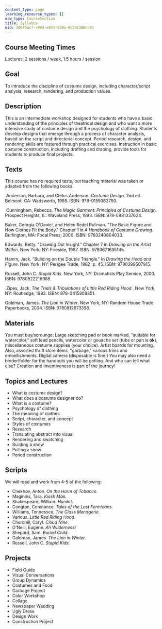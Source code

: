 ```yaml
---
content_type: page
learning_resource_types: []
ocw_type: CourseSection
title: Syllabus
uid: 3d675acf-a904-e934-539a-8c5bc186d441
---
```


Course Meeting Times
--------------------

Lectures: 2 sessions / week, 1.5 hours / session

Goal
----

To introduce the discipline of costume design, including character/script analysis, research, rendering, and production values.

Description
-----------

This is an intermediate workshop designed for students who have a basic understanding of the principles of theatrical design and who want a more intensive study of costume design and the psychology of clothing. Students develop designs that emerge through a process of character analysis, based on the script and directorial concept. Period research, design, and rendering skills are fostered through practical exercises. Instruction in basic costume construction, including drafting and draping, provide tools for students to produce final projects.

Texts
-----

This course has no required texts, but teaching material was taken or adapted from the following books.

 Anderson, Barbara, and Cletus Anderson. _Costume Design._ 2nd ed. Belmont, CA: Wadsworth, 1998. ISBN: 978-0155083790.

 Cunningham, Rebecca. _The Magic Garment: Principles of Costume Design._ Prospect Heights, IL: Waveland Press, 1993. ISBN: 978-0881337624.

Baker, Georgia O'Daniel, and Helen Redel Pullman. "The Basic Figure and How Clothes Fit the Body." Chapter 1 in _A Handbook of Costume Drawing_. Burlington, MA: Focal Press, 2000. ISBN: 9780240804033.

Edwards, Betty. "Drawing Out Insight." Chapter 7 in _Drawing on the Artist Within_. New York, NY: Fireside, 1987. ISBN: 9780671635145.

Hamm, Jack. "Building on the Double Triangle." In _Drawing the Head and Figure_. New York, NY: Perigee Trade, 1982, p. 45. ISBN: 9780399507915.

Russell, John C. _Stupid Kids_. New York, NY: Dramatists Play Service, 2000. ISBN: 9780822216988.

 Zipes, Jack. _The Trials & Tribulations of Little Red Riding Hood_ . New York, NY: Routledge, 1993. ISBN: 978-0415908351.

Goldman, James. _The Lion in Winter_. New York, NY: Random House Trade Paperbacks, 2004. ISBN: 9780812973358.

Materials
---------

You must buy/scrounge: Large sketching pad or book marked, "suitable for watercolor," soft lead pencils, watercolor or gouache set (tube or pan is **ok**), miscellaneous costume supplies (your choice). Artist boards for mounting. Also, assorted thrift store items, "garbage," various trims and embellishments. Digital camera (disposable is fine.) You may also need a binder/folder for the handouts you will be getting. And who can tell what else? Creation and inventiveness is part of the journey!

Topics and Lectures
-------------------

*   What is costume design?
*   What does a costume designer do?
*   What is a costume?
*   Psychology of clothing
*   The meaning of clothes
*   Script, character, and concept
*   Styles of costumes
*   Research
*   Translating abstract into visual
*   Rendering and swatching
*   Building a show
*   Pulling a show
*   Period construction

Scripts
-------

We will read and work from 4-5 of the following:

*   Chekhov, Anton. _On the Harm of Tobacco_.
*   Maginnis, Tara. _Kiosk Man_.
*   Shakespeare, William. _Hamlet_.
*   Congton, Constance. _Tales of the Last Formicans_.
*   Williams, Tennessee. _The Glass Menagerie_.
*   Various. _Little Red Riding Hood_.
*   Churchill, Caryl. _Cloud Nine_.
*   O'Neill, Eugene. _Ah Wilderness_!
*   Shepard, Sam. _Buried Child_.
*   Goldman, James. _The Lion in Winter_.
*   Russell, John C. _Stupid Kids_.

Projects
--------

*   Field Guide
*   Visual Conversations
*   Group Dynamics
*   Costumes and Food
*   Garbage Project
*   Color Workshop
*   Collage
*   Newspaper Wedding
*   Ugly Dress
*   Design Work
*   Construction Project